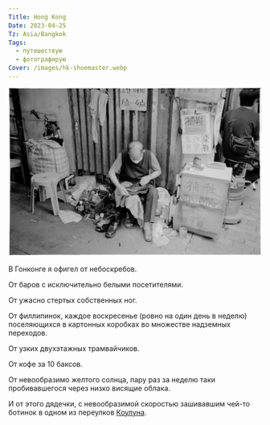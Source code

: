 ```yaml
---
Title: Hong Kong
Date: 2023-04-25
Tz: Asia/Bangkok
Tags:
  - путешествую
  - фотографирую
Cover: /images/hk-shoemaster.webp
---
```


![Hong Kong shoe master, 2023](images/hk-shoemaster@2x.webp)

В Гонконге я офигел от небоскребов.

От баров с исключительно белыми посетителями.

От ужасно стертых собственных ног.

От филлипинок, каждое воскресенье (ровно на один день в неделю) поселяющихся в картонных коробках во множестве надземных переходов.

От узких двухэтажных трамвайчиков.

От кофе за 10 баксов.

От невообразимо желтого солнца, пару раз за неделю таки пробивавшегося через низко висящие облака.

И от этого дядечки, с невообразимой скоростью зашивавшим чей-то ботинок в одном из переулков [Коулуна](https://ru.wikipedia.org/wiki/%D0%A6%D0%B7%D1%8E%D0%BB%D1%83%D0%BD).